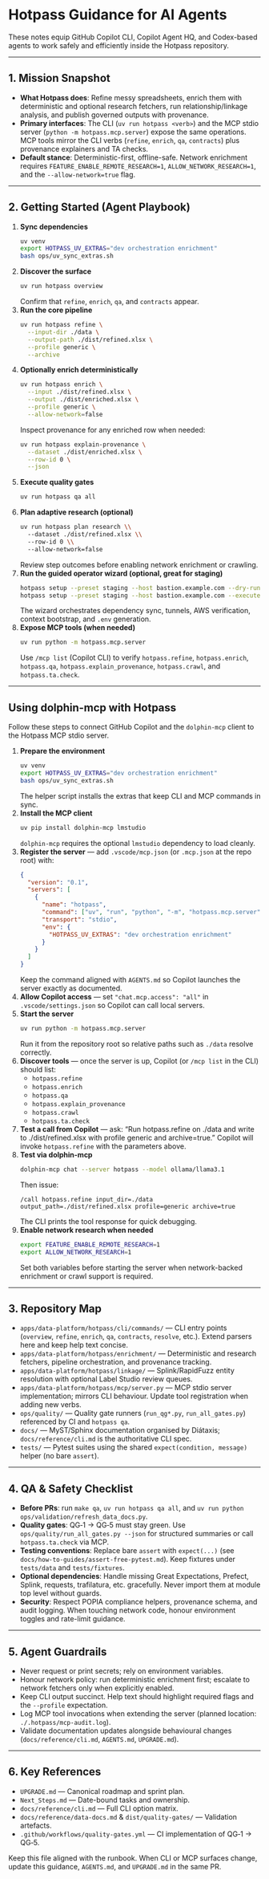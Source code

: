 # Hotpass Guidance for AI Agents

These notes equip GitHub Copilot CLI, Copilot Agent HQ, and Codex-based agents to work safely and efficiently inside the Hotpass repository.

---

## 1. Mission Snapshot

- **What Hotpass does**: Refine messy spreadsheets, enrich them with deterministic and optional research fetchers, run relationship/linkage analysis, and publish governed outputs with provenance.
- **Primary interfaces**: The CLI (`uv run hotpass <verb>`) and the MCP stdio server (`python -m hotpass.mcp.server`) expose the same operations. MCP tools mirror the CLI verbs (`refine`, `enrich`, `qa`, `contracts`) plus provenance explainers and TA checks.
- **Default stance**: Deterministic-first, offline-safe. Network enrichment requires `FEATURE_ENABLE_REMOTE_RESEARCH=1`, `ALLOW_NETWORK_RESEARCH=1`, and the `--allow-network=true` flag.

---

## 2. Getting Started (Agent Playbook)

1. **Sync dependencies**
   ```bash
   uv venv
   export HOTPASS_UV_EXTRAS="dev orchestration enrichment"
   bash ops/uv_sync_extras.sh
   ```
2. **Discover the surface**
   ```bash
   uv run hotpass overview
   ```
   Confirm that `refine`, `enrich`, `qa`, and `contracts` appear.
3. **Run the core pipeline**
   ```bash
   uv run hotpass refine \
     --input-dir ./data \
     --output-path ./dist/refined.xlsx \
     --profile generic \
     --archive
   ```
4. **Optionally enrich deterministically**
   ```bash
   uv run hotpass enrich \
     --input ./dist/refined.xlsx \
     --output ./dist/enriched.xlsx \
     --profile generic \
     --allow-network=false
   ```
   Inspect provenance for any enriched row when needed:
   ```bash
   uv run hotpass explain-provenance \
     --dataset ./dist/enriched.xlsx \
     --row-id 0 \
     --json
   ```
5. **Execute quality gates**
   ```bash
   uv run hotpass qa all
   ```
6. **Plan adaptive research (optional)**
   ```bash
   uv run hotpass plan research \\
     --dataset ./dist/refined.xlsx \\
     --row-id 0 \\
     --allow-network=false
   ```
   Review step outcomes before enabling network enrichment or crawling.
7. **Run the guided operator wizard (optional, great for staging)**
   ```bash
   hotpass setup --preset staging --host bastion.example.com --dry-run   # review
   hotpass setup --preset staging --host bastion.example.com --execute   # run
   ```
   The wizard orchestrates dependency sync, tunnels, AWS verification, context bootstrap, and `.env` generation.
8. **Expose MCP tools (when needed)**
   ```bash
   uv run python -m hotpass.mcp.server
   ```
   Use `/mcp list` (Copilot CLI) to verify `hotpass.refine`, `hotpass.enrich`, `hotpass.qa`, `hotpass.explain_provenance`, `hotpass.crawl`, and `hotpass.ta.check`.

---

## Using dolphin-mcp with Hotpass

Follow these steps to connect GitHub Copilot and the `dolphin-mcp` client to the Hotpass MCP stdio server.

1. **Prepare the environment**
   ```bash
   uv venv
   export HOTPASS_UV_EXTRAS="dev orchestration enrichment"
   bash ops/uv_sync_extras.sh
   ```
   The helper script installs the extras that keep CLI and MCP commands in sync.
2. **Install the MCP client**
   ```bash
   uv pip install dolphin-mcp lmstudio
   ```
   `dolphin-mcp` requires the optional `lmstudio` dependency to load cleanly.
3. **Register the server** — add `.vscode/mcp.json` (or `.mcp.json` at the repo root) with:
   ```json
   {
     "version": "0.1",
     "servers": [
       {
         "name": "hotpass",
         "command": ["uv", "run", "python", "-m", "hotpass.mcp.server"],
         "transport": "stdio",
         "env": {
           "HOTPASS_UV_EXTRAS": "dev orchestration enrichment"
         }
       }
     ]
   }
   ```
   Keep the command aligned with `AGENTS.md` so Copilot launches the server exactly as documented.
4. **Allow Copilot access** — set `"chat.mcp.access": "all"` in `.vscode/settings.json` so Copilot can call local servers.
5. **Start the server**
   ```bash
   uv run python -m hotpass.mcp.server
   ```
   Run it from the repository root so relative paths such as `./data` resolve correctly.
6. **Discover tools** — once the server is up, Copilot (or `/mcp list` in the CLI) should list:
   - `hotpass.refine`
   - `hotpass.enrich`
   - `hotpass.qa`
   - `hotpass.explain_provenance`
   - `hotpass.crawl`
   - `hotpass.ta.check`
7. **Test a call from Copilot** — ask: “Run hotpass.refine on ./data and write to ./dist/refined.xlsx with profile generic and archive=true.” Copilot will invoke `hotpass.refine` with the parameters above.
8. **Test via dolphin-mcp**
   ```bash
   dolphin-mcp chat --server hotpass --model ollama/llama3.1
   ```
   Then issue:
   ```
   /call hotpass.refine input_dir=./data output_path=./dist/refined.xlsx profile=generic archive=true
   ```
   The CLI prints the tool response for quick debugging.
9. **Enable network research when needed**
   ```bash
   export FEATURE_ENABLE_REMOTE_RESEARCH=1
   export ALLOW_NETWORK_RESEARCH=1
   ```
   Set both variables before starting the server when network-backed enrichment or crawl support is required.

---

## 3. Repository Map

- `apps/data-platform/hotpass/cli/commands/` — CLI entry points (`overview`, `refine`, `enrich`, `qa`, `contracts`, `resolve`, etc.). Extend parsers here and keep help text concise.
- `apps/data-platform/hotpass/enrichment/` — Deterministic and research fetchers, pipeline orchestration, and provenance tracking.
- `apps/data-platform/hotpass/linkage/` — Splink/RapidFuzz entity resolution with optional Label Studio review queues.
- `apps/data-platform/hotpass/mcp/server.py` — MCP stdio server implementation; mirrors CLI behaviour. Update tool registration when adding new verbs.
- `ops/quality/` — Quality gate runners (`run_qg*.py`, `run_all_gates.py`) referenced by CI and `hotpass qa`.
- `docs/` — MyST/Sphinx documentation organised by Diátaxis; `docs/reference/cli.md` is the authoritative CLI spec.
- `tests/` — Pytest suites using the shared `expect(condition, message)` helper (no bare `assert`).

---

## 4. QA & Safety Checklist

- **Before PRs**: run `make qa`, `uv run hotpass qa all`, and `uv run python ops/validation/refresh_data_docs.py`.
- **Quality gates**: QG‑1 → QG‑5 must stay green. Use `ops/quality/run_all_gates.py --json` for structured summaries or call `hotpass.ta.check` via MCP.
- **Testing conventions**: Replace bare `assert` with `expect(...)` (see `docs/how-to-guides/assert-free-pytest.md`). Keep fixtures under `tests/data` and `tests/fixtures`.
- **Optional dependencies**: Handle missing Great Expectations, Prefect, Splink, requests, trafilatura, etc. gracefully. Never import them at module top level without guards.
- **Security**: Respect POPIA compliance helpers, provenance schema, and audit logging. When touching network code, honour environment toggles and rate-limit guidance.

---

## 5. Agent Guardrails

- Never request or print secrets; rely on environment variables.
- Honour network policy: run deterministic enrichment first; escalate to network fetchers only when explicitly enabled.
- Keep CLI output succinct. Help text should highlight required flags and the `--profile` expectation.
- Log MCP tool invocations when extending the server (planned location: `./.hotpass/mcp-audit.log`).
- Validate documentation updates alongside behavioural changes (`docs/reference/cli.md`, `AGENTS.md`, `UPGRADE.md`).

---

## 6. Key References

- `UPGRADE.md` — Canonical roadmap and sprint plan.
- `Next_Steps.md` — Date-bound tasks and ownership.
- `docs/reference/cli.md` — Full CLI option matrix.
- `docs/reference/data-docs.md` & `dist/quality-gates/` — Validation artefacts.
- `.github/workflows/quality-gates.yml` — CI implementation of QG‑1 → QG‑5.

Keep this file aligned with the runbook. When CLI or MCP surfaces change, update this guidance, `AGENTS.md`, and `UPGRADE.md` in the same PR.

